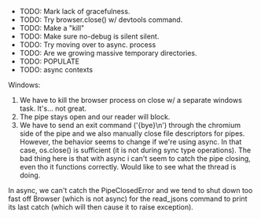 * TODO: Mark lack of gracefulness.
* TODO: Try browser.close() w/ devtools command.
* TODO: Make a "kill"
* TODO: Make sure no-debug is silent silent.
* TODO: Try moving over to async. process
* TODO: Are we growing massive temporary directories.
* TODO: POPULATE
* TODO: async contexts


Windows:

1) We have to kill the browser process on close w/ a separate windows task. It's... not great.
2) The pipe stays open and our reader will block. 
3) We have to send an exit command ('{bye}\n') through the chromium side of the pipe and we also manually close file descriptors for pipes. However, the behavior seems to change if we're using async. In that case, os.close() is sufficient (it is not during sync type operations). The bad thing here is that with async i can't seem to catch the pipe closing, even tho it functions correctly. Would like to see what the thread is doing.

In async, we can't catch the PipeClosedError and we tend to shut down too fast off Browser (which is not async) for the read_jsons command to print its last catch (which will then cause it to raise exception).
